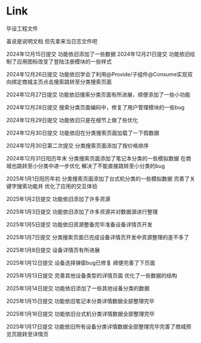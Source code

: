 # Link
毕设工程文件

虽说是说明文档 但先拿来当日志文件吧

2024年12月15日提交 功能依旧添加了一些数据
2024年12月21日提交 功能依旧绘制了应用图标改变了登陆注册模块的一些样式

2024年12月26日提交 功能依旧学会了利用@Provide/子组件@Consume实现双向绑定商城主页点击搜索跳转至分类搜索页面

2024年12月27日提交 功能依旧搜索分类页面有所进展，顺便添加了一些小功能

2024年12月28日提交 搜索分类页面编码中，修复了用户管理模块的一些bug

2024年12月29日提交 功能依旧只是在细节上做了些优化

2024年12月30日提交 功能依旧在分类搜索页面加载了一下假数据

2024年12月30日第二次提交 分类搜索页面添加了按价格排序

2024年12月31日阳历年末 分类搜索页面添加了笔记本分类的一些模拟数据 在商城也跳转至小分类中进一步优化 解决了不能直接跳转至小分类的bug

2025年1月1日阳历年初 分类搜索页面添加了台式机分类的一些模拟数据 完善了关键字搜索功能并 优化了应用的交互体验

2025年1月2日提交 功能依旧添加了许多资源

2025年1月3日提交 功能依旧添加了许多资源并对数据源进行整理

2025年1月5日提交 功能依旧资源整备完毕准备设备详情页开发

2025年1月7日提交 分类搜索页面已完成设备详情页开发中资源整理的差不多了

2025年1月8日提交 设备详情页有所进展

2025年1月12日提交 设备选择弹窗bug已修复 顺便完善了下页面

2025年1月13日提交 完善其他设备类型的详情页面 优化了一些数据的结构

2025年1月14日提交 功能依旧添加了一些其他设备分类的数据

2025年1月15日提交 功能依旧笔记本分类详情数据全部整理完毕

2025年1月16日提交 功能依旧台式机分类详情数据全部整理完毕

2025年1月17日提交 功能依旧所有设备分类详情数据全部整理完毕完善了商城预览页跳转至详情页
